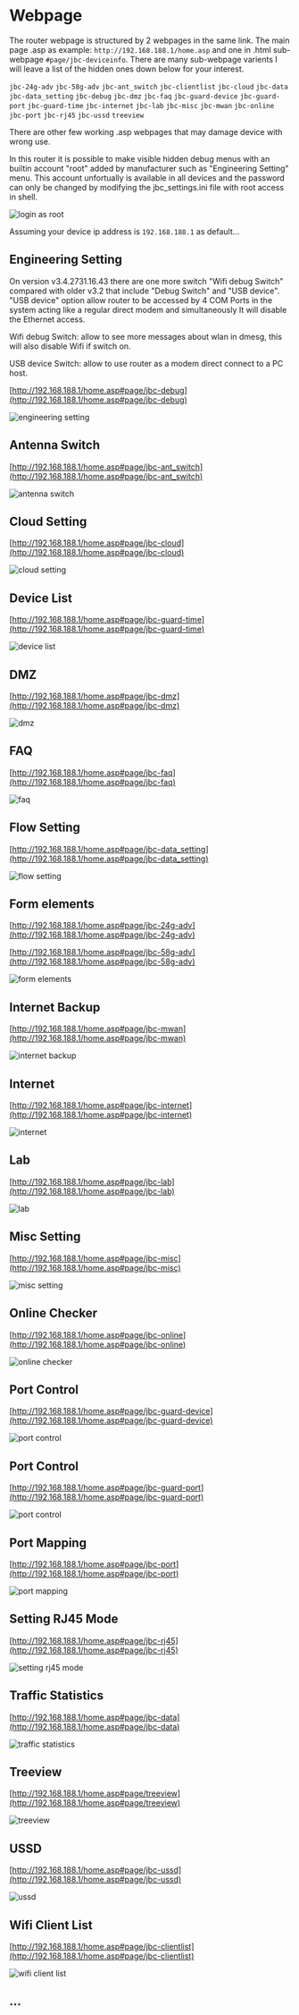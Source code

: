# Webpage

The router webpage is structured by 2 webpages in the same link. The main page .asp as example: `http://192.168.188.1/home.asp` and one in .html sub-webpage `#page/jbc-deviceinfo`.
There are many sub-webpage varients I will leave a list of the hidden ones down below for your interest. 

`jbc-24g-adv` `jbc-58g-adv` `jbc-ant_switch` `jbc-clientlist` `jbc-cloud` `jbc-data` `jbc-data_setting` `jbc-debug` `jbc-dmz` `jbc-faq` `jbc-guard-device` `jbc-guard-port` `jbc-guard-time` `jbc-internet` `jbc-lab` `jbc-misc` `jbc-mwan` `jbc-online` `jbc-port` `jbc-rj45` `jbc-ussd` `treeview`

There are other few working .asp webpages that may damage device with wrong use.

In this router it is possible to make visible hidden debug menus with an builtin account "root" added by manufacturer such as "Engineering Setting" menu. This account unfortually is available in all devices and the password can only be changed by modifying the jbc_settings.ini file with root access in shell.

![login as root](https://github.com/leandroadonis86/5G-CPE_NR500-EA-Router/blob/main/Secrets/Webpage/login_asroot.png)

Assuming your device ip address is `192.168.188.1` as default...


## Engineering Setting 
On version v3.4.2731.16.43 there are one more switch "Wifi debug Switch" compared with older v3.2 that include "Debug Switch" and "USB device". 
"USB device" option allow router to be accessed by 4 COM Ports in the system acting like a regular direct modem and simultaneously It will disable the Ethernet access.

Wifi debug Switch: allow to see more messages about wlan in dmesg, this will also disable Wifi if switch on.

USB device Switch: allow to use router as a modem direct connect to a PC host.

[http://192.168.188.1/home.asp#page/jbc-debug](http://192.168.188.1/home.asp#page/jbc-debug)

![engineering setting](https://github.com/leandroadonis86/5G-CPE_NR500-EA-Router/blob/main/Secrets/Webpage/engineering_setting_jbc-debug.png)


## Antenna Switch
[http://192.168.188.1/home.asp#page/jbc-ant_switch](http://192.168.188.1/home.asp#page/jbc-ant_switch)

![antenna switch](https://github.com/leandroadonis86/5G-CPE_NR500-EA-Router/blob/main/Secrets/Webpage/antenna_switch_jbc-ant_switch.png)


## Cloud Setting 
[http://192.168.188.1/home.asp#page/jbc-cloud](http://192.168.188.1/home.asp#page/jbc-cloud)

![cloud setting](https://github.com/leandroadonis86/5G-CPE_NR500-EA-Router/blob/main/Secrets/Webpage/cloud_setting_jbc-cloud.png)


## Device List 
[http://192.168.188.1/home.asp#page/jbc-guard-time](http://192.168.188.1/home.asp#page/jbc-guard-time)

![device list](https://github.com/leandroadonis86/5G-CPE_NR500-EA-Router/blob/main/Secrets/Webpage/device_list_jbc-guard-time.png)


## DMZ 
[http://192.168.188.1/home.asp#page/jbc-dmz](http://192.168.188.1/home.asp#page/jbc-dmz)

![dmz](https://github.com/leandroadonis86/5G-CPE_NR500-EA-Router/blob/main/Secrets/Webpage/dmz_jbc-dmz.png)


## FAQ 
[http://192.168.188.1/home.asp#page/jbc-faq](http://192.168.188.1/home.asp#page/jbc-faq)

![faq](https://github.com/leandroadonis86/5G-CPE_NR500-EA-Router/blob/main/Secrets/Webpage/faq_jbc-faq.png)


## Flow Setting 
[http://192.168.188.1/home.asp#page/jbc-data_setting](http://192.168.188.1/home.asp#page/jbc-data_setting)

![flow setting](https://github.com/leandroadonis86/5G-CPE_NR500-EA-Router/blob/main/Secrets/Webpage/flow_setting_jbc-data_setting.png)


## Form elements 
[http://192.168.188.1/home.asp#page/jbc-24g-adv](http://192.168.188.1/home.asp#page/jbc-24g-adv)

[http://192.168.188.1/home.asp#page/jbc-58g-adv](http://192.168.188.1/home.asp#page/jbc-58g-adv)

![form elements](https://github.com/leandroadonis86/5G-CPE_NR500-EA-Router/blob/main/Secrets/Webpage/form_elements_jbc-24g-adv_jbc-58g-adv.png)


## Internet Backup 
[http://192.168.188.1/home.asp#page/jbc-mwan](http://192.168.188.1/home.asp#page/jbc-mwan)

![internet backup](https://github.com/leandroadonis86/5G-CPE_NR500-EA-Router/blob/main/Secrets/Webpage/internet_backup_jbc-mwan.png)


## Internet 
[http://192.168.188.1/home.asp#page/jbc-internet](http://192.168.188.1/home.asp#page/jbc-internet)

![internet](https://github.com/leandroadonis86/5G-CPE_NR500-EA-Router/blob/main/Secrets/Webpage/internet_jbc-internet.png)


## Lab 
[http://192.168.188.1/home.asp#page/jbc-lab](http://192.168.188.1/home.asp#page/jbc-lab)

![lab](https://github.com/leandroadonis86/5G-CPE_NR500-EA-Router/blob/main/Secrets/Webpage/lab_jbc-lab.png)


## Misc Setting 
[http://192.168.188.1/home.asp#page/jbc-misc](http://192.168.188.1/home.asp#page/jbc-misc)

![misc setting](https://github.com/leandroadonis86/5G-CPE_NR500-EA-Router/blob/main/Secrets/Webpage/misc_setting_jbc-misc.png)


## Online Checker 
[http://192.168.188.1/home.asp#page/jbc-online](http://192.168.188.1/home.asp#page/jbc-online)

![online checker](https://github.com/leandroadonis86/5G-CPE_NR500-EA-Router/blob/main/Secrets/Webpage/online_checker_jbc-online.png)


## Port Control 
[http://192.168.188.1/home.asp#page/jbc-guard-device](http://192.168.188.1/home.asp#page/jbc-guard-device)

![port control](https://github.com/leandroadonis86/5G-CPE_NR500-EA-Router/blob/main/Secrets/Webpage/port_control_jbc-guard-device.png)


## Port Control 
[http://192.168.188.1/home.asp#page/jbc-guard-port](http://192.168.188.1/home.asp#page/jbc-guard-port)

![port control](https://github.com/leandroadonis86/5G-CPE_NR500-EA-Router/blob/main/Secrets/Webpage/port_control_jbc-guard-port.png)


## Port Mapping 
[http://192.168.188.1/home.asp#page/jbc-port](http://192.168.188.1/home.asp#page/jbc-port)

![port mapping](https://github.com/leandroadonis86/5G-CPE_NR500-EA-Router/blob/main/Secrets/Webpage/port_mapping_jbc-port.png)


## Setting RJ45 Mode 
[http://192.168.188.1/home.asp#page/jbc-rj45](http://192.168.188.1/home.asp#page/jbc-rj45)

![setting rj45 mode](https://github.com/leandroadonis86/5G-CPE_NR500-EA-Router/blob/main/Secrets/Webpage/setting_rj45_mode_jbc-rj45.png)


## Traffic Statistics 
[http://192.168.188.1/home.asp#page/jbc-data](http://192.168.188.1/home.asp#page/jbc-data)

![traffic statistics](https://github.com/leandroadonis86/5G-CPE_NR500-EA-Router/blob/main/Secrets/Webpage/traffic_statistics_jbc-data.png)


## Treeview 
[http://192.168.188.1/home.asp#page/treeview](http://192.168.188.1/home.asp#page/treeview)

![treeview](https://github.com/leandroadonis86/5G-CPE_NR500-EA-Router/blob/main/Secrets/Webpage/treeview.png)


## USSD 
[http://192.168.188.1/home.asp#page/jbc-ussd](http://192.168.188.1/home.asp#page/jbc-ussd)

![ussd](https://github.com/leandroadonis86/5G-CPE_NR500-EA-Router/blob/main/Secrets/Webpage/ussd_jbc-ussd.png)


## Wifi Client List 
[http://192.168.188.1/home.asp#page/jbc-clientlist](http://192.168.188.1/home.asp#page/jbc-clientlist)

![wifi client list](https://github.com/leandroadonis86/5G-CPE_NR500-EA-Router/blob/main/Secrets/Webpage/wifi_client_list_jbc-clientlist.png)




## ...




















